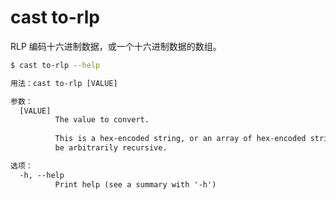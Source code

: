 # cast to-rlp

RLP 编码十六进制数据，或一个十六进制数据的数组。

```bash
$ cast to-rlp --help
```

```txt
用法：cast to-rlp [VALUE]

参数：
  [VALUE]
          The value to convert.
          
          This is a hex-encoded string, or an array of hex-encoded strings. Can
          be arbitrarily recursive.

选项：
  -h, --help
          Print help (see a summary with '-h')
```